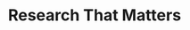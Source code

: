 ---
permalink: /fe/
title: "Research That Matters"
redirect_to: 
  - http://epaper.financialexpress.com/1462735/Indian-Express/December-11,-2017#page/8/1
---